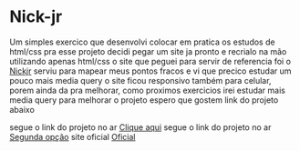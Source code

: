 # Nick-jr
Um simples exercico que desenvolvi colocar em pratica os estudos de html/css pra esse projeto decidi pegar um site ja pronto e recrialo na mão utilizando apenas html/css
o site que peguei para servir de referencia foi o <a href="https://www.nickjr.com.br/">Nickjr</a> serviu para mapear meus pontos fracos e vi que precico estudar um pouco mais
media query o site ficou responsivo também para celular, porem ainda da pra melhorar, como proximos exercicios irei estudar mais media query para melhorar o projeto
espero que gostem link do projeto abaixo

segue o link do projeto no ar  <a href="https://thomascsantos.github.io/Nick-jr/Index.html">Clique aqui</a>
segue o link do projeto no ar  <a href="https://exercicio-nickjr.netlify.app/">Segunda opção</a>
site oficial <a href="https://www.nickjr.com.br/">Oficial</a> 
